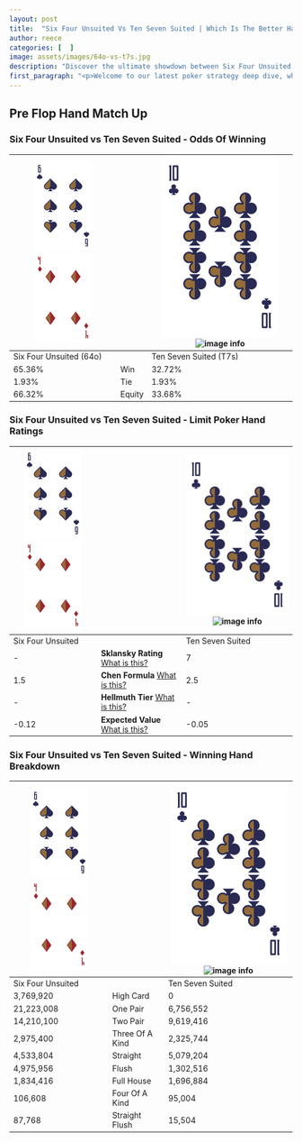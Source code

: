 ```yaml
---
layout: post
title:  "Six Four Unsuited Vs Ten Seven Suited | Which Is The Better Hand In Poker? A Complete Guide"
author: reece
categories: [  ]
image: assets/images/64o-vs-t7s.jpg
description: "Discover the ultimate showdown between Six Four Unsuited and Ten Seven Suited in poker! Uncover the odds, strategies, and scenarios where one hand triumphs over the other. Get ready to up your poker game with this thrilling analysis."
first_paragraph: "<p>Welcome to our latest poker strategy deep dive, where we're pitting two distinct hands against each other in a high-stakes showdown: Six Four Unsuited vs Ten Seven Suited.</p><p>In the dynamic world of poker, every decision counts, and knowing which hand holds the upper hand is key to your success at the table.</p><p>In this article, we'll dissect these two hands, explore the scenarios where one dominates the other, and equip you with the knowledge to make strategic choices that can tip the odds in your favor.</p><p>Get ready to unravel the intriguing dynamics of these poker hands and elevate your game to new heights.</p>"
---
```




[comment]: # (sp0)

## Pre Flop Hand Match Up

<div class="table hand-ratings" markdown="1"> 



### Six Four Unsuited vs Ten Seven Suited - Odds Of Winning


    
| ![image info](assets/images/hand1/6.png) ![image info](assets/images/hand1/4o.png) |  | ![image info](assets/images/hand2/T.png) ![image info](assets/images/hand2/7s.png) |
| -------- | -------- | -------- |
| Six Four Unsuited (64o) |  | Ten Seven Suited (T7s) |
| 65.36% | Win | 32.72% |
| 1.93% | Tie | 1.93% |
| 66.32% | Equity | 33.68% |




[comment]: # (sp1)



### Six Four Unsuited vs Ten Seven Suited - Limit Poker Hand Ratings


    
| ![image info](assets/images/hand1/6.png) ![image info](assets/images/hand1/4o.png) |  | ![image info](assets/images/hand2/T.png) ![image info](assets/images/hand2/7s.png) |
| -------- | -------- | -------- |
| Six Four Unsuited |  | Ten Seven Suited |
| - | **Sklansky Rating** [What is this?](/sklansky-rating-explained) | 7 |
| 1.5 | **Chen Formula** [What is this?](/chen-formula-explained) | 2.5 |
| - | **Hellmuth Tier** [What is this?](/Hellmuth-tier-explained) | - |
| -0.12 | **Expected Value** [What is this?](/expected-value-explained) | -0.05 |




[comment]: # (sp2)



### Six Four Unsuited vs Ten Seven Suited - Winning Hand Breakdown


    
| ![image info](assets/images/hand1/6.png) ![image info](assets/images/hand1/4o.png) |  | ![image info](assets/images/hand2/T.png) ![image info](assets/images/hand2/7s.png) |
| -------- | -------- | -------- |
| Six Four Unsuited |  | Ten Seven Suited |
| 3,769,920 | High Card | 0 |
| 21,223,008 | One Pair | 6,756,552 |
| 14,210,100 | Two Pair | 9,619,416 |
| 2,975,400 | Three Of A Kind | 2,325,744 |
| 4,533,804 | Straight | 5,079,204 |
| 4,975,956 | Flush | 1,302,516 |
| 1,834,416 | Full House | 1,696,884 |
| 106,608 | Four Of A Kind | 95,004 |
| 87,768 | Straight Flush | 15,504 |




[comment]: # (sp3)



</div>

[comment]: # (sp4)



[comment]: # (sp5)

